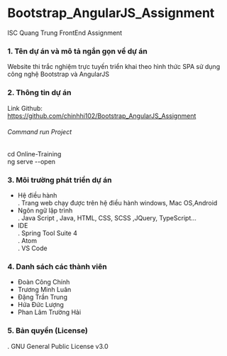 # Bootstrap_AngularJS_Assignment #
ISC Quang Trung FrontEnd Assignment

### 1. Tên dự án và mô tả ngắn gọn về dự án ###
Website thi trắc nghiệm trực tuyến triển khai theo hình thức SPA sử dụng công nghệ Bootstrap và AngularJS
### 2. Thông tin dự án ###
Link Github: https://github.com/chinhhi102/Bootstrap_AngularJS_Assignment
###### Command run Project
cd Online-Training\
ng serve --open
### 3. Môi trường phát triển dự án ###
- Hệ điều hành\
. Trang web chạy được trên hệ điều hành windows, Mac OS,Android
- Ngôn ngữ lập trình\
. Java Script , Java, HTML, CSS, SCSS ,JQuery, TypeScript...
- IDE\
. Spring Tool Suite 4\
. Atom\
. VS Code
### 4. Danh sách các thành viên ###
- Đoàn Công Chính
- Trương Minh Luân
- Đặng Trần Trung
- Hứa Đức Lượng
- Phan Lâm Trường Hải
### 5. Bản quyền (License) ###
. GNU General Public License v3.0

